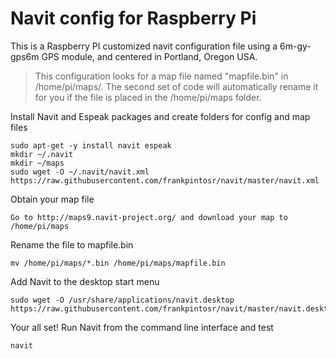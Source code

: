 # Navit config for Raspberry Pi
This is a Raspberry PI customized navit configuration file using a 6m-gy-gps6m GPS module, and centered in Portland, Oregon USA.

> This configuration looks for a map file named "mapfile.bin" in /home/pi/maps/.  The second set of code will automatically rename it for you if the file is placed in the /home/pi/maps folder. 

Install Navit and Espeak packages and create folders for config and map files
```
sudo apt-get -y install navit espeak
mkdir ~/.navit
mkdir ~/maps
sudo wget -O ~/.navit/navit.xml https://raw.githubusercontent.com/frankpintosr/navit/master/navit.xml
```

Obtain your map file
```
Go to http://maps9.navit-project.org/ and download your map to /home/pi/maps
```

Rename the file to mapfile.bin
```
mv /home/pi/maps/*.bin /home/pi/maps/mapfile.bin
```

Add Navit to the desktop start menu
```
sudo wget -O /usr/share/applications/navit.desktop https://raw.githubusercontent.com/frankpintosr/navit/master/navit.desktop
```

Your all set!  Run Navit from the command line interface and test
```
navit
```

